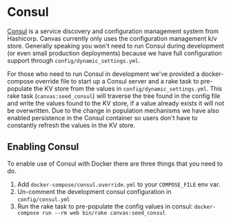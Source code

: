 # Consul

[Consul](https://www.consul.io/) is a service discovery and configuration
management system from Hashicorp. Canvas currently only uses the configuration
management k/v store. Generally speaking you won't need to run Consul during
development (or even small production deployments) because we have full
configuration support through `config/dynamic_settings.yml`.

For those who need to run Consul in development we've provided a docker-compose
override file to start up a Consul server and a rake task to pre-populate the
KV store from the values in `config/dynamic_settings.yml`. This rake task
(`canvas:seed_consul`) will traverse the tree found in the config file and write
the values found to the KV store, if a value already exists it will not be
overwritten. Due to the change in population mechanisms we have also enabled
persistence in the Consul container so users don't have to constantly refresh
the values in the KV store.

## Enabling Consul

To enable use of Consul with Docker there are three things that you need to do.

1. Add `docker-compose/consul.override.yml` to your `COMPOSE_FILE` env var.
2. Un-comment the development consul configuration in `config/consul.yml`
3. Run the rake task to pre-populate the config values in consul: `docker-compose run --rm web bin/rake canvas:seed_consul`
